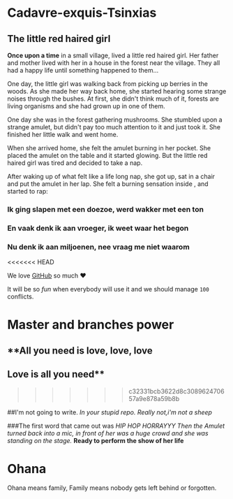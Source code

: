 # Cadavre-exquis-Tsinxias

## The little red haired girl

**Once upon a time** in a small village, lived a little red haired girl.
Her father and mother lived with her in a house in the forest near the
village. They all had a happy life until something happened to them...


One day, the little girl was walking back from picking up berries in the woods.
As she made her way back home, she started hearing some strange noises through the bushes.
At first, she didn't think much of it, forests are living organisms and she had grown up in one of them.

One day she was in the forest gathering mushrooms.
She stumbled upon a strange amulet, but didn't pay too much attention to it and just took it.
She finished her little walk and went home.

When she arrived home, she felt the amulet burning in her pocket.
She placed the amulet on the table and it started glowing.
But the little red haired girl was tired and decided to take a nap.

After waking up of what felt like a life long nap,
she got up, sat in a chair and put the amulet in her lap.
She felt a burning sensation inside , and started to rap:

### Ik ging slapen met een doezoe, werd wakker met een ton
### En vaak denk ik aan vroeger, ik weet waar het begon
### Nu denk ik aan miljoenen, nee vraag me niet waarom

<<<<<<< HEAD

We love [GitHub](https://github.com) so much :heart:

It will be so *fun* when everybody will use it and we should manage `100` conflicts.

Master and branches power
=======
## **All you need is love, love, love
## Love is all you need**
>>>>>>> c32331bcb3622d8c308962470657a9e878a59b8b

##I'm not going to write.
_In your stupid repo._
*Really not,i'm not a sheep*

###The first word that came out was _HIP HOP HORRAYYY_
*Then the Amulet turned back into a mic, in front of her was a huge crowd and she was standing on the stage.*
**Ready to perform the show of her life** 

# Ohana

Ohana means family, Family means nobody gets left behind or forgotten.
